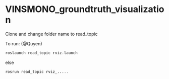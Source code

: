 # VINSMONO_groundtruth_visualization


Clone and change folder name to read_topic


To run: (@Quyen)
```php
roslaunch read_topic rviz.launch
```
else

```php
rosrun read_topic rviz_.....
```
